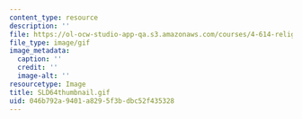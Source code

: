 ```yaml
---
content_type: resource
description: ''
file: https://ol-ocw-studio-app-qa.s3.amazonaws.com/courses/4-614-religious-architecture-and-islamic-cultures-fall-2002/046b792a9401a8295f3bdbc52f435328_SLD64thumbnail.gif
file_type: image/gif
image_metadata:
  caption: ''
  credit: ''
  image-alt: ''
resourcetype: Image
title: SLD64thumbnail.gif
uid: 046b792a-9401-a829-5f3b-dbc52f435328
---
```

